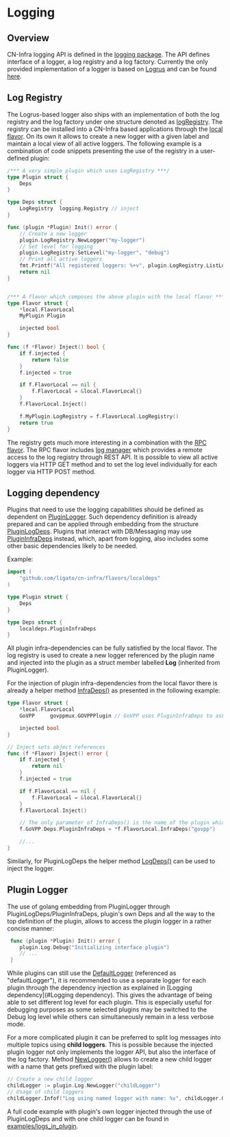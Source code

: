 # Logging

## Overview
CN-Infra logging API is defined in the [logging package](../../logging/log_api.go).
The API defines interface of a logger, a log registry and a log factory.
Currently the only provided implementation of a logger is based on
[Logrus](https://github.com/sirupsen/logrus) and can be found
[here](../../logging/logrus/logger.go).

## Log Registry
The Logrus-based logger also ships with an implementation of both
the log registry and the log factory under one structure denoted
as [logRegistry](../../logging/logrus/registry.go).
The registry can be installed into a CN-Infra based applications
through the [local flavor](../../flavors/local).
On its own it allows to create a new logger with a given label and
maintain a local view of all active loggers.
The following example is a combination of code snippets presenting
the use of the registry in a user-defined plugin:
```go
/*** A very simple plugin which uses LogRegistry ***/
type Plugin struct {
	Deps
}

type Deps struct {
	LogRegistry  logging.Registry // inject
}

func (plugin *Plugin) Init() error {
    // Create a new logger
    plugin.LogRegistry.NewLogger("my-logger")
    // Set level for logging
    plugin.LogRegistry.SetLevel("my-logger", "debug")
    // Print all active loggers
    fmt.Printf("All registered loggers: %+v", plugin.LogRegistry.ListLoggers())
    return nil
}


/*** A flavor which composes the above plugin with the local flavor ***/
type Flavor struct {
	*local.FlavorLocal
	MyPlugin Plugin

	injected bool
}

func (f *Flavor) Inject() bool {
	if f.injected {
		return false
	}
	f.injected = true

	if f.FlavorLocal == nil {
		f.FlavorLocal = &local.FlavorLocal{}
	}
	f.FlavorLocal.Inject()

	f.MyPlugin.LogRegistry = f.FlavorLocal.LogRegistry()
	return true
}
```

The registry gets much more interesting in a combination with
the [RPC flavor](../../flavors/rpc).
The RPC flavor includes [log manager](../../logging/logmanager) which
provides a remote access to the log registry through REST API.
It is possible to view all active loggers via HTTP GET method and to set
the log level individually for each logger via HTTP POST method.

## Logging dependency
Plugins that need to use the logging capabilities should be defined
as dependent on [PluginLogger](../../logging/log_api.go).
Such dependency definition is already prepared and can be applied through
embedding from the structure
[PluginLogDeps](../../flavors/localdeps/plugin_deps.go).
Plugins that interact with DB/Messaging may use
[PluginInfraDeps](../../flavors/localdeps/plugin_deps.go) instead, which,
apart from logging, also includes some other basic dependencies likely
to be needed.

Example:
```go
import (
	"github.com/ligato/cn-infra/flavors/localdeps"
)

type Plugin struct {
	Deps
}

type Deps struct {
	localdeps.PluginInfraDeps
}
```

All plugin infra-dependencies can be fully satisfied by the local flavor.
The log registry is used to create a new logger referenced by the plugin
name and injected into the plugin as a struct member labelled **Log**
(inherited from PluginLogger).

For the injection of plugin infra-dependencies from the local flavor
there is already a helper method
[InfraDeps()](../../flavors/local/local_flavor.go) as presented in the
following example:
```go
type Flavor struct {
	*local.FlavorLocal
	GoVPP     govppmux.GOVPPPlugin // GoVPP uses PluginInfraDeps to ask for logging capabilities among other things

	injected bool
}

// Inject sets object references
func (f *Flavor) Inject() error {
	if f.injected {
		return nil
	}
	f.injected = true

	if f.FlavorLocal == nil {
		f.FlavorLocal = &local.FlavorLocal{}
	}
	f.FlavorLocal.Inject()

	// The only parameter of InfraDeps() is the name of the plugin which will be used as the label for the allocated logger.
	f.GoVPP.Deps.PluginInfraDeps = *f.FlavorLocal.InfraDeps("govpp")

	//...
}
```

Similarly, for PluginLogDeps the helper method
[LogDeps()](../../flavors/local/local_flavor.go) can be used to inject
the logger.

## Plugin Logger
The use of golang embedding from PluginLogger through
PluginLogDeps/PluginInfraDeps, plugin's own Deps and all the way
to the top definition of the plugin, allows to access the plugin logger
in a rather concise manner:
```go
 func (plugin *Plugin) Init() error {
 	plugin.Log.Debug("Initializing interface plugin")
 	// ...
 }
```

While plugins can still use the [DefaultLogger](../../logging/logrus)
(referenced as "defaultLogger"), it is recommended to use a separate
logger for each plugin through the dependency injection as explained in
[Logging dependency](#Logging dependency).
This gives the advantage of being able to set different log level for
each plugin. This is especially useful for debugging purposes as some
selected plugins may be switched to the Debug log level while others can
simultaneously remain in a less verbose mode.

For a more complicated plugin it can be preferred to split log messages
into multiple topics using **child loggers**. This is possible because
the injected plugin logger not only implements the logger API, but also
the interface of the log factory.
Method [NewLogger()](../../logging/log_api.go) allows to create a new
child logger with a name that gets prefixed with the plugin label:
```go
// Create a new child logger
childLogger := plugin.Log.NewLogger("childLogger")
// Usage of child loggers
childLogger.Infof("Log using named logger with name: %v", childLogger.GetName())
```

A full code example with plugin's own logger injected through
the use of PluginLogDeps and with one child logger can be found in
[examples/logs_in_plugin](../../examples/logs_in_plugin/main.go).
